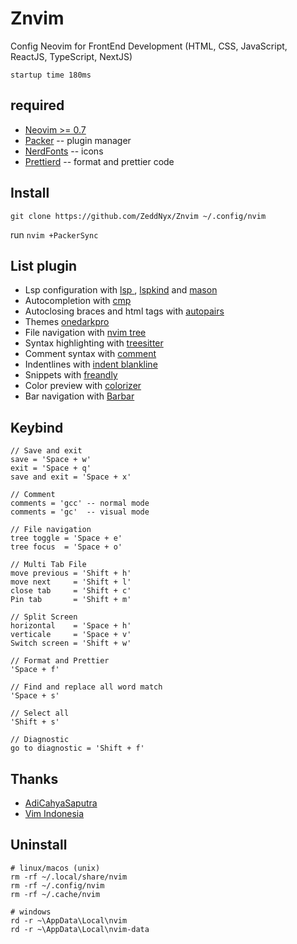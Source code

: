 # Znvim

Config Neovim for FrontEnd Development
(HTML, CSS, JavaScript, ReactJS, TypeScript, NextJS)

`startup time 180ms`

## required

- [Neovim >= 0.7](https://neovim.io)
- [Packer](https://github.com/wbthomason/packer.nvim) -- plugin manager
- [NerdFonts](https://nerdfonts.com) -- icons
- [Prettierd](https://www.npmjs.com/package/@fsouza/prettierd) -- format and prettier code

## Install

```
git clone https://github.com/ZeddNyx/Znvim ~/.config/nvim

```

run `nvim +PackerSync`

## List plugin

- Lsp configuration with [lsp ](https://github.com/neovim/nvim-lspconfig), [lspkind](https://github.com/onsails/lspkind.nvim) and [mason](https://github.com/williamboman/mason.nvim)
- Autocompletion with [cmp](https://github.com/hrsh7th/nvim-cmp)
- Autoclosing braces and html tags with [autopairs](https://github.com/windwp/nvim-autopairs)
- Themes [onedarkpro](https://github.com/olimorris/onedarkpro.nvim)
- File navigation with [nvim tree](https://github.com/kyazdani42/nvim-tree.lua)
- Syntax highlighting with [treesitter](https://github.com/nvim-treesitter/nvim-treesitter)
- Comment syntax with [comment](https://github.com/numToStr/Comment.nvim)
- Indentlines with [indent blankline](https://github.com/lukas-reineke/indent-blankline.nvim)
- Snippets with [freandly](https://github.com/rafamadriz/friendly-snippets)
- Color preview with [colorizer](https://github.com/NvChad/nvim-colorizer)
- Bar navigation with [Barbar](https://github.com/romgrk/barbar.nvim)

## Keybind

```
// Save and exit
save = 'Space + w'
exit = 'Space + q'
save and exit = 'Space + x'

// Comment
comments = 'gcc' -- normal mode
comments = 'gc'  -- visual mode

// File navigation
tree toggle = 'Space + e'
tree focus  = 'Space + o'

// Multi Tab File
move previous = 'Shift + h'
move next     = 'Shift + l' 
close tab     = 'Shift + c'
Pin tab       = 'Shift + m'

// Split Screen 
horizontal    = 'Space + h'
verticale     = 'Space + v'
Switch screen = 'Shift + w'

// Format and Prettier
'Space + f'

// Find and replace all word match
'Space + s'

// Select all
'Shift + s'

// Diagnostic
go to diagnostic = 'Shift + f'
```

## Thanks

- [AdiCahyaSaputra](https://github.com/AdiCahyaSaputra)
- [Vim Indonesia](https://t.me/VimID)

## Uninstall

```
# linux/macos (unix)
rm -rf ~/.local/share/nvim
rm -rf ~/.config/nvim
rm -rf ~/.cache/nvim

# windows
rd -r ~\AppData\Local\nvim
rd -r ~\AppData\Local\nvim-data
```
